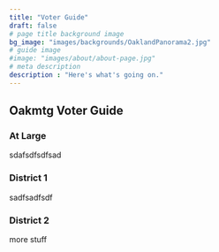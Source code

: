 ```yaml
---
title: "Voter Guide"
draft: false
# page title background image
bg_image: "images/backgrounds/OaklandPanorama2.jpg"
# guide image
#image: "images/about/about-page.jpg"
# meta description
description : "Here's what's going on."
---
```


## Oakmtg Voter Guide

### At Large

sdafsdfsdfsad

### District 1

sadfsadfsdf

### District 2

more stuff